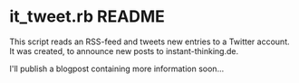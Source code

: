 # it_tweet.rb README #

This script reads an RSS-feed and tweets new entries to a Twitter account. It was created, to announce new posts to instant-thinking.de.

I'll publish a blogpost containing more information soon...
